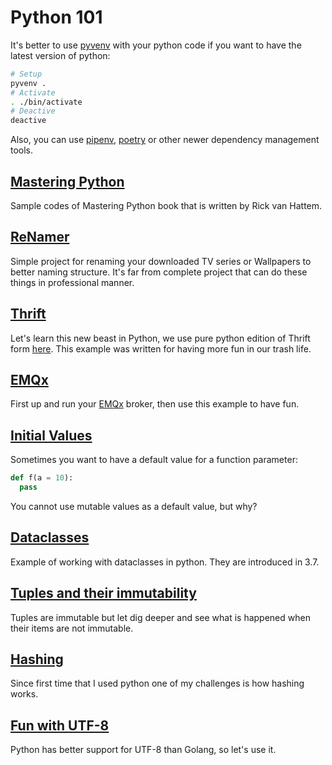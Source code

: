 # Python 101

It's better to use [pyvenv](https://github.com/pyenv/pyenv) with your python code
if you want to have the latest version of python:

```bash
# Setup
pyvenv .
# Activate
. ./bin/activate
# Deactive
deactive
```

Also, you can use [pipenv](https://github.com/pypa/pipenv),
[poetry](https://github.com/python-poetry/poetry) or other newer dependency management tools.

## [Mastering Python](mastering-python)

Sample codes of Mastering Python book that is written by Rick van Hattem.

## [ReNamer](renamer)

Simple project for renaming your downloaded TV series or Wallpapers
to better naming structure.
It's far from complete project that can do these things in professional manner.

## [Thrift](thrift)

Let's learn this new beast in Python,
we use pure python edition of Thrift form
[here](https://github.com/Thriftpy/thriftpy2).
This example was written for having more fun in our trash life.

## [EMQx](emqtt)

First up and run your [EMQx](https://emqx.io) broker,
then use this example to have fun.

## [Initial Values](./initial-values/)

Sometimes you want to have a default value for a function parameter:

```python
def f(a = 10):
  pass
```

You cannot use mutable values as a default value, but why?

## [Dataclasses](./dataclasses)

Example of working with dataclasses in python. They are introduced in 3.7.

## [Tuples and their immutability](./tuples-immutability/)

Tuples are immutable but let dig deeper and see what is happened when their items are not immutable.

## [Hashing](./hashing)

Since first time that I used python one of my challenges is how hashing works.

## [Fun with UTF-8](./fun-with-utf8)

Python has better support for UTF-8 than Golang, so let's use it.
